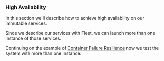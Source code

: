 ### High Availability

In this section we'll describe how to achieve high availability on our immutable services.

Since we describe our services with Fleet, we can launch more than one instance of those services.

Continuing on the example of [Container Failure Resilience](https://github.com/harbur/colossus/tree/master/docs/containerFailureResilience) now we test the system with more than one instance:

```
```


